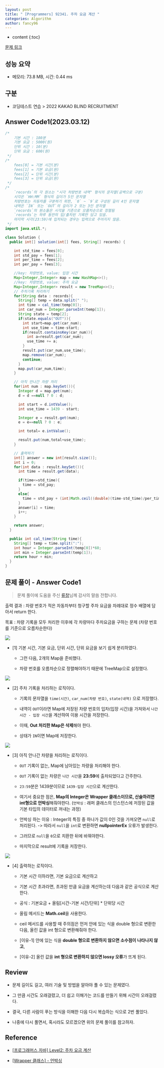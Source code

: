 ```yaml
---
layout: post
title: " [Programmers] 92341. 주차 요금 계산 "
categories: Algorithm
author: fancy96
---
```

* content
{:toc}

[문제 링크](https://school.programmers.co.kr/learn/courses/30/lessons/92341)

## 성능 요약

* 메모리: 73.8 MB, 시간: 0.44 ms

## 구분

* 코딩테스트 연습 > 2022 KAKAO BLIND RECRUITMENT

## Answer Code1(2023.03.12)

```java
/*
    기본 시간 : 180분
    기본 요금 : 5000(원)
    단위 시간 : 10(분)
    단위 요금 : 600(원)
 */
/*
    fees[0] = 기본 시간(분)
    fees[1] = 기본 요금(원)
    fees[2] = 단위 시간(분)
    fees[3] = 단위 요금(원)
 */
/*
    `records`의 각 원소는 "시각 차량번호 내역" 형식의 문자열(공백으로 구분)
    시각은 `HH:MM` 형식의 길이가 5인 문자열
    차량번호는 자동차를 구분하기 위한, `0` ~ `9`로 구성된 길이 4인 문자열
    내역은 `IN` 또는 `OUT`의 길이가 2 또는 3인 문자열
    `records`의 원소들은 시각을 기준으로 오름차순으로 정렬됨
    `records`는 하루 동안의 입/출차된 기록만 담고 있음. 
    마지막 시각(23:59)에 입차되는 경우는 입력으로 주어지지 않음.
 */
import java.util.*;

class Solution {
  public int[] solution(int[] fees, String[] records) {

    int std_time = fees[0];
    int std_pay = fees[1];
    int per_time = fees[2];
    int per_pay = fees[3];

    //key: 차량번호, value: 입장 시간
    Map<Integer,Integer> map = new HashMap<>();
    //key: 차량번호, value: 주차 요금
    Map<Integer,Integer> result = new TreeMap<>();
    // 주차기록 처리하기
    for(String data : records){
      String[] temp = data.split(" ");
      int time = cal_time(temp[0]);
      int car_num = Integer.parseInt(temp[1]);
      String state = temp[2];
      if(state.equals("OUT")){
        int start=map.get(car_num);
        int use_time = time-start;
        if(result.containsKey(car_num)){
          int a=result.get(car_num);
          use_time += a;
        }
        result.put(car_num,use_time);
        map.remove(car_num);
        continue;
      }
      map.put(car_num,time);
    }

    // 아직 안나간 차량 처리
    for(int num : map.keySet()){
      Integer d = map.get(num);
      d = d ==null ? 0 : d;

      int start = d.intValue();
      int use_time = 1439 - start;

      Integer e = result.get(num);
      e = e==null ? 0 : e;

      int total= e.intValue();

      result.put(num,total+use_time);
    }

    // 출력하기
    int[] answer = new int[result.size()];
    int i = 0;
    for(int data : result.keySet()){
      int time = result.get(data);

      if(time<=std_time){
        time = std_pay;
      }
      else{
        time = std_pay + (int)Math.ceil((double)(time-std_time)/per_time) * per_pay;
      }
      answer[i] = time;
      i++;
    }

    return answer;
  }

  public int cal_time(String time){
    String[] temp = time.split(":");
    int hour = Integer.parseInt(temp[0])*60;
    int min = Integer.parseInt(temp[1]);
    return hour + min;
  }
}

```

## 문제 풀이 - Answer Code1

> 문제 풀이에 도움을 주신 [류창](https://taehoung0102.tistory.com/156)님께 감사의 말씀 전합니다.

출력 결과 : 차량 번호가 적은 자동차부터 청구할 주차 요금을 차례대로 정수 배열에 담아서 return 한다.

목표 : 차량 기록을 모두 처리한 이후에 각 차량마다 주차요금을 구하는 문제 (차량 번호를 기준으로 오름차순한다)

![](/assets/img/programmers/%5BProgrammers%5D%2092341.%20주차%20요금%20계산_1.png)

* [1] 기본 시간, 기본 요금, 단위 시간, 단위 요금을 보기 쉽게 분리하였다.

    * 그런 다음, 2개의 Map을 준비했다.

    * 차량 번호를 오름차순으로 정렬해야하기 때문에 TreeMap으로 설정했다.


![](/assets/img/programmers/%5BProgrammers%5D%2092341.%20주차%20요금%20계산_2.png)

* [2] 주차 기록을 처리하는 로직이다.

    * 기록의 문자열을 `time(시간)`, `car_num(차량 번호)`, `state(내역)` 으로 저장했다.

    * 내역이 `OUT`이라면 Map에 저장된 차량 번호의 입차(입장 시간)을 가져와서 `나간 시간 - 입장 시간`을 계산하여 이용 시간을 저장한다.

    * 이때, **Out 처리한 Map은 삭제**해야 한다.

    * 상태가 `IN`이면 Map에 저장한다.


![](/assets/img/programmers/%5BProgrammers%5D%2092341.%20주차%20요금%20계산_3.png)

* [3] 아직 안나간 차량을 처리하는 로직이다.

    * `OUT` 기록이 없는, Map에 남아있는 차량을 처리해야 한다.

    * `OUT` 기록이 없는 차량은 `나간 시간`을 **23:59**에 출차되었다고 간주한다.

    * `23:59`분은 1439분이므로 `1439-입장 시간`으로 계산한다.

    * 여기서 중요한 점은, **Map의 Integer은 Wrapper 클래스이므로, 산술하려면 int형으로 언박싱**해줘야한다. (`언박싱` : 래퍼 클래스의 인스턴스에 저장된 값을 기본 타입의 데이터로 꺼내는 과정)

    * 언박싱 하는 이유 : Integer의 특징 중 하나가 값이 0인 것을 가져오면 `null`로 처리된다. -> 따라서 `null`을 `int`로 변환하면 **nullpointerEx** 오류가 발생한다.

    * 그러므로 `null`을 `0`으로 치환한 뒤에 바꿔야한다.

    * 마지막으로 result에 기록을 저장한다.


![](/assets/img/programmers/%5BProgrammers%5D%2092341.%20주차%20요금%20계산_4.png)

* [4] 출력하는 로직이다.

    * 기본 시간 이하라면, 기본 요금으로 계산하고

    * 기본 시간 초과라면, 초과된 만큼 요금을 계산하는데 다음과 같은 공식으로 계산한다.

    * 공식 : 기본요금 + 올림[시간-기본 시간/단위] * 단위당 시간

    * 올림 메서드는 **Math.ceil**을 사용한다.

    * ceil 메서드를 사용할 때 주의점은 먼저 안에 있는 식을 double 형으로 변환한 다음, 올린 값을 int 형으로 변환해줘야 한다.

    * [이유-1] 안에 있는 식을 **double 형으로 변환하지 않으면 소수점이 나타나지 않고**,

    * [이유-2] 올린 값을 **int 형으로 변환하지 않으면 lossy 오류**가 뜨게 된다.

## Review

* 문제 길이도 길고, 여러 기술 및 방법을 알아야 풀 수 있는 문제였다.

* 그 만큼 시간도 오래걸렸고, 더 쉽고 이해가는 코드를 만들기 위해 시간이 오래걸렸다.

* 결국, 다른 사람이 푸는 방식을 이해한 다음 다시 복습하는 식으로 2번 풀었다.

* 나중에 다시 풀면서, 혹시라도 모르겠으면 위의 문제 풀이를 참고하자.

## Reference

* [[프로그래머스,자바] Level2: 주차 요금 계산](https://taehoung0102.tistory.com/156)

* [[Wrapper 클래스] - 언박싱](http://www.tcpschool.com/java/java_api_wrapper)